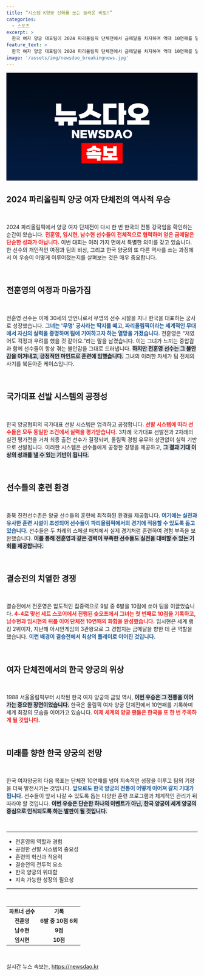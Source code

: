 ```yaml
---
title: “시스템 K양궁 신화를 쏘는 놀라운 비밀!”
categories:
  - 스포츠
excerpt: >
  한국 여자 양궁 대표팀이 2024 파리올림픽 단체전에서 금메달을 차지하며 역대 10연패를 달성했습니다. 무명의 궁사 전훈영이 강한 집중력으로 팀을 이끌었고, 철저한 선발 시스템이 그 배경을 뒷받침했습니다. 올림픽 무대에서 새 역사를 쓴 이들의 이야기를 놓치지 마세요!
feature_text: >
  한국 여자 양궁 대표팀이 2024 파리올림픽 단체전에서 금메달을 차지하며 역대 10연패를 달성했습니다. 무명의 궁사 전훈영이 강한 집중력으로 팀을 이끌었고, 철저한 선발 시스템이 그 배경을 뒷받침했습니다. 올림픽 무대에서 새 역사를 쓴 이들의 이야기를 놓치지 마세요!
image: '/assets/img/newsdao_breakingnews.jpg'
---
```


<p><img src="/assets/img/newsdao_breakingnews.jpg" alt="implanttips 속보" /></p>

<h2 data-ke-size="size26">2024 파리올림픽 양궁 여자 단체전의 역사적 우승</h2>

<p data-ke-size="size16">&nbsp;</p>

<p>2024 파리올림픽에서 양궁 여자 단체전이 다시 한 번 한국의 전통 강국임을 확인하는 순간이 왔습니다. <b><span style="color: #ee2323;">전훈영, 임시현, 남수현 선수들이 전체적으로 협력하며 얻은 금메달은 단순한 성과가 아닙니다.</span></b> 이번 대회는 여러 가지 면에서 특별한 의미를 갖고 있습니다. 한 선수의 개인적인 여정과 팀의 비상, 그리고 한국 양궁의 또 다른 역사를 쓰는 과정에서 이 우승이 어떻게 이루어졌는지를 살펴보는 것은 매우 중요합니다. </p>

<p data-ke-size="size16">&nbsp;</p>

<h2 data-ke-size="size26">전훈영의 여정과 마음가짐</h2>

<p data-ke-size="size16">&nbsp;</p>

<p>전훈영 선수는 이제 30세의 맏언니로서 무명의 선수 시절을 지나 한국을 대표하는 궁사로 성장했습니다. <b><span style="color: #1a5490;">그녀는 '무명' 궁사라는 딱지를 떼고, 파리올림픽이라는 세계적인 무대에서 자신의 실력을 증명하며 팀에 기여하고자 하는 열망을 가졌습니다.</span></b> 전훈영은 “저였어도 걱정과 우려를 했을 것 같아요.”라는 말을 남겼습니다. 이는 그녀가 느끼는 중압감과 함께 선수들이 항상 겪는 불안감을 그대로 드러냅니다. <b><span style="background-color: #21538527;">하지만 전훈영 선수는 그 불안감을 이겨내고, 긍정적인 마인드로 훈련에 임했습니다.</span></b> 그녀의 이러한 자세가 팀 전체의 사기를 북돋아준 케이스입니다.</p>

<p data-ke-size="size16">&nbsp;</p>

<h2 data-ke-size="size26">국가대표 선발 시스템의 공정성</h2>

<p data-ke-size="size16">&nbsp;</p>

<p>한국 양궁협회의 국가대표 선발 시스템은 엄격하고 공정합니다. <b><span style="color: #ee2323;">선발 시스템에 따라 선수들은 모두 동일한 조건에서 실력을 평가받습니다.</span></b> 3차례 국가대표 선발전과 2차례의 실전 평가전을 거쳐 최종 출전 선수가 결정되며, 올림픽 경험 유무와 상관없이 실력 기반으로 선발됩니다. 이러한 시스템은 선수들에게 공정한 경쟁을 제공하고, <b><span style="background-color: #21538527;">그 결과 기대 이상의 성과를 낼 수 있는 기반이 됩니다.</span></b></p>

<p data-ke-size="size16">&nbsp;</p>

<h2 data-ke-size="size26">선수들의 훈련 환경</h2>

<p data-ke-size="size16">&nbsp;</p>

<p>충북 진천선수촌은 양궁 선수들의 훈련에 최적화된 환경을 제공합니다. <b><span style="color: #1a5490;">여기에는 실전과 유사한 훈련 시설이 조성되어 선수들이 파리올림픽에서의 경기에 적응할 수 있도록 돕고 있습니다.</span></b> 선수들은 두 차례의 스페셜 매치에서 실제 경기처럼 훈련하여 경험 부족을 보완했습니다. <b><span style="background-color: #21538527;">이를 통해 전훈영과 같은 경력이 부족한 선수들도 실전을 대비할 수 있는 기회를 제공합니다.</span></b> </p>

<p data-ke-size="size16">&nbsp;</p>

<h2 data-ke-size="size26">결승전의 치열한 경쟁</h2>

<p data-ke-size="size16">&nbsp;</p>

<p>결승전에서 전훈영은 압도적인 집중력으로 9발 중 6발을 10점에 쏘아 팀을 이끌었습니다. <b><span style="color: #ee2323;">4-4로 맞선 세트 스코어에서 진행된 슛오프에서 그녀는 첫 번째로 10점을 기록하고, 남수현과 임시현의 뒤를 이어 단체전 10연패의 화합을 완성했습니다.</span></b> 임시현은 세계 랭킹 2위이자, 지난해 아시안게임의 3관왕으로 그 경험치는 금메달을 향한 데 큰 역할을 했습니다. <b><span style="color: #1a5490;">이런 배경이 결승전에서 최상의 플레이로 이어진 것입니다.</span></b></p>

<p data-ke-size="size16">&nbsp;</p>

<h2 data-ke-size="size26">여자 단체전에서의 한국 양궁의 위상</h2>

<p data-ke-size="size16">&nbsp;</p>

<p>1988 서울올림픽부터 시작된 한국 여자 양궁의 금빛 역사, <b><span style="background-color: #21538527;">이번 우승은 그 전통을 이어가는 중요한 장면이었습니다.</span></b> 한국은 올림픽 여자 양궁 단체전에서 10연패를 기록하며 세계 최강의 모습을 이어가고 있습니다. <b><span style="color: #ee2323;">이제 세계의 양궁 팬들은 한국을 또 한 번 주목하게 될 것입니다.</span></b> </p>

<p data-ke-size="size16">&nbsp;</p>

<h2 data-ke-size="size26">미래를 향한 한국 양궁의 전망</h2>

<p data-ke-size="size16">&nbsp;</p>

<p>한국 여자양궁의 다음 목표는 단체전 10연패를 넘어 지속적인 성장을 이루고 팀의 기량을 더욱 발전시키는 것입니다. <b><span style="color: #1a5490;">앞으로도 한국 양궁의 전통이 어떻게 이어져 갈지 기대가 됩니다.</span></b> 선수들이 앞서 나갈 수 있도록 돕는 다양한 훈련 프로그램과 체계적인 관리가 뒤따라야 할 것입니다. <b><span style="background-color: #21538527;">이번 우승은 단순한 하나의 이벤트가 아닌, 한국 양궁이 세계 양궁의 중심으로 인식되도록 하는 발판이 될 것입니다.</span></b></p>

<p data-ke-size="size16">&nbsp;</p>

<hr>

<ul>
   <li>전훈영의 역할과 경험</li>
   <li>공정한 선발 시스템의 중요성</li>
   <li>훈련의 혁신과 적응력</li>
   <li>결승전의 전투적 요소</li>
   <li>한국 양궁의 위대함</li>
   <li>지속 가능한 성장의 필요성</li>
</ul> 

<hr>

<p data-ke-size="size16">&nbsp;</p>

<table>
   <tbody>
      <tr>
         <td style="text-align: center; height: 17px;"><b>파트너 선수</b></td>
         <td style="text-align: center; height: 17px;"><b>기록</b></td>
      </tr>
      <tr>
         <td style="text-align: center; height: 17px;"><b>전훈영</b></td>
         <td style="text-align: center; height: 17px;"><b>6발 중 10점 6회</b></td>
      </tr>
      <tr>
         <td style="text-align: center; height: 17px;"><b>남수현</b></td>
         <td style="text-align: center; height: 17px;"><b>9점</b></td>
      </tr>
      <tr>
         <td style="text-align: center; height: 17px;"><b>임시현</b></td>
         <td style="text-align: center; height: 17px;"><b>10점</b></td>
      </tr>
   </tbody>
</table>

<p data-ke-size="size16">&nbsp;</p>
실시간 뉴스 속보는, <a href="https://newsdao.kr" rel="dofollow">https://newsdao.kr</a>


